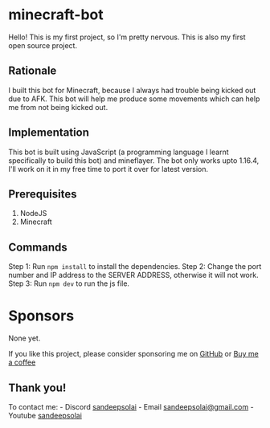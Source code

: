 # minecraft-bot
Hello! This is my first project, so I'm pretty nervous. This is also my first open source project.

## Rationale
I built this bot for Minecraft, because I always had trouble being kicked out due to AFK. This bot will help me produce some movements which can help me from not being kicked out.

## Implementation
This bot is built using JavaScript (a programming language I learnt specifically to build this bot) and mineflayer.
The bot only works upto 1.16.4, I'll work on it in my free time to port it over for latest version.

## Prerequisites 
1. NodeJS
2. Minecraft

## Commands
Step 1: Run `npm install` to install the dependencies.
Step 2: Change the port number and IP address to the SERVER ADDRESS, otherwise it will not work.
Step 3: Run `npm dev` to run the js file.


# Sponsors
None yet.

If you like this project, please consider sponsoring me on [GitHub](https://github.com/sponsors/sandeepsolai) or [Buy me a coffee](https://buymeacoffee.com)

## Thank you!
  
To contact me:
    - Discord [sandeepsolai](https://discord.com)
    - Email [sandeepsolai@gmail.com](sandeepsolai@gmail.com)
    - Youtube [sandeepsolai](https://youtube.com)
